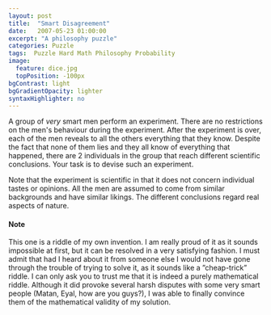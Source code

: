 ```yaml
---
layout: post
title:  "Smart Disagreement"
date:   2007-05-23 01:00:00
excerpt: "A philosophy puzzle"
categories: Puzzle
tags:  Puzzle Hard Math Philosophy Probability
image:
  feature: dice.jpg
  topPosition: -100px
bgContrast: light
bgGradientOpacity: lighter
syntaxHighlighter: no
---
```

A group of *very* smart men perform an experiment. There are no restrictions on the men's behaviour during the experiment. After the experiment is over, each of the men reveals to all the others everything that they know. Despite the fact that none of them lies and they all know of everything that happened, there are 2 individuals in the group that reach different scientific conclusions. Your task is to devise such an experiment.

Note that the experiment is scientific in that it does not concern individual tastes or opinions. All the men are assumed to come from similar backgrounds and have similar likings. The different conclusions regard real aspects of nature.

#### Note

This one is a riddle of my own invention. I am really proud of it as it sounds impossible at first, but it can be resolved in a very satisfying fashion. I must admit that had I heard about it from someone else I would not have gone through the trouble of trying to solve it, as it sounds like a ”cheap-trick” riddle. I can only ask you to trust me that it is indeed a purely mathematical riddle. Although it did provoke several harsh disputes with some very smart people (Matan, Eyal, how are you guys?), I was able to finally convince them of the mathematical validity of my solution.
